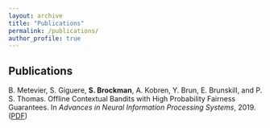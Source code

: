 ```yaml
---
layout: archive
title: "Publications"
permalink: /publications/
author_profile: true
---
```


## Publications
B. Metevier, S. Giguere, **S. Brockman**, A. Kobren, Y. Brun, E. Brunskill, and P. S. Thomas. Offline Contextual Bandits with High Probability Fairness Guarantees. In *Advances in Neural Information Processing Systems*, 2019. ([PDF](https://github.com/brocksar/brocksar.github.io/tree/master/files/neurips_paper.pdf))

